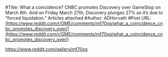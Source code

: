 #Title: What a coincidence? CNBC promotes Discovery over GameStop on March 8th. And on Friday March 27th, Discovery plunges 27% as it’s due to “forced liquidation.” Articles attached
#Author: ADHorvath
#Post URL: [https://www.reddit.com/r/GME/comments/mf70xg/what_a_coincidence_cnbc_promotes_discovery_over/](https://www.reddit.com/r/GME/comments/mf70xg/what_a_coincidence_cnbc_promotes_discovery_over/)


https://www.reddit.com/gallery/mf70xg